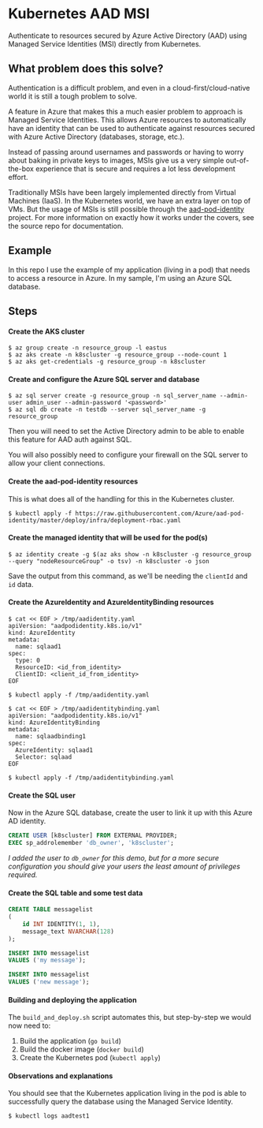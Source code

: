# Kubernetes AAD MSI

Authenticate to resources secured by Azure Active Directory (AAD) using Managed Service Identities (MSI) directly from Kubernetes.

## What problem does this solve?

Authentication is a difficult problem, and even in a cloud-first/cloud-native world it is still a tough problem to solve.

A feature in Azure that makes this a much easier problem to approach is Managed Service Identities. This allows Azure resources to automatically have an identity that can be used to authenticate against resources secured with Azure Active Directory (databases, storage, etc.).

Instead of passing around usernames and passwords or having to worry about baking in private keys to images, MSIs give us a very simple out-of-the-box experience that is secure and requires a lot less development effort.

Traditionally MSIs have been largely implemented directly from Virtual Machines (IaaS). In the Kubernetes world, we have an extra layer on top of VMs. But the usage of MSIs is still possible through the [aad-pod-identity](https://github.com/Azure/aad-pod-identity) project. For more information on exactly how it works under the covers, see the source repo for documentation.

## Example

In this repo I use the example of my application (living in a pod) that needs to access a resource in Azure. In my sample, I'm using an Azure SQL database.

## Steps

#### Create the AKS cluster

```
$ az group create -n resource_group -l eastus
$ az aks create -n k8scluster -g resource_group --node-count 1
$ az aks get-credentials -g resource_group -n k8scluster
```

#### Create and configure the Azure SQL server and database

```
$ az sql server create -g resource_group -n sql_server_name --admin-user admin_user --admin-password '<password>'
$ az sql db create -n testdb --server sql_server_name -g resource_group
```

Then you will need to set the Active Directory admin to be able to enable this feature for AAD auth against SQL.

You will also possibly need to configure your firewall on the SQL server to allow your client connections.

#### Create the aad-pod-identity resources

This is what does all of the handling for this in the Kubernetes cluster.

```
$ kubectl apply -f https://raw.githubusercontent.com/Azure/aad-pod-identity/master/deploy/infra/deployment-rbac.yaml
```

#### Create the managed identity that will be used for the pod(s)

```
$ az identity create -g $(az aks show -n k8scluster -g resource_group --query "nodeResourceGroup" -o tsv) -n k8scluster -o json
```

Save the output from this command, as we'll be needing the `clientId` and `id` data.


#### Create the AzureIdentity and AzureIdentityBinding resources

```
$ cat << EOF > /tmp/aadidentity.yaml
apiVersion: "aadpodidentity.k8s.io/v1"
kind: AzureIdentity
metadata:
  name: sqlaad1
spec:
  type: 0
  ResourceID: <id_from_identity>
  ClientID: <client_id_from_identity>
EOF

$ kubectl apply -f /tmp/aadidentity.yaml

$ cat << EOF > /tmp/aadidentitybinding.yaml
apiVersion: "aadpodidentity.k8s.io/v1"
kind: AzureIdentityBinding
metadata:
  name: sqlaadbinding1
spec:
  AzureIdentity: sqlaad1
  Selector: sqlaad
EOF

$ kubectl apply -f /tmp/aadidentitybinding.yaml
```

#### Create the SQL user

Now in the Azure SQL database, create the user to link it up with this Azure AD identity.

```sql
CREATE USER [k8scluster] FROM EXTERNAL PROVIDER;
EXEC sp_addrolemember 'db_owner', 'k8scluster';
```

*I added the user to `db_owner` for this demo, but for a more secure configuration you should give your users the least amount of privileges required.*

#### Create the SQL table and some test data

```sql
CREATE TABLE messagelist
(
    id INT IDENTITY(1, 1),
    message_text NVARCHAR(128) 
);

INSERT INTO messagelist
VALUES ('my message');

INSERT INTO messagelist
VALUES ('new message');
```

#### Building and deploying the application

The `build_and_deploy.sh` script automates this, but step-by-step we would now need to:

1. Build the application (`go build`)
1. Build the docker image (`docker build`)
1. Create the Kubernetes pod (`kubectl apply`)

#### Observations and explanations

You should see that the Kubernetes application living in the pod is able to successfully query the database using the Managed Service Identity.

```
$ kubectl logs aadtest1
```
